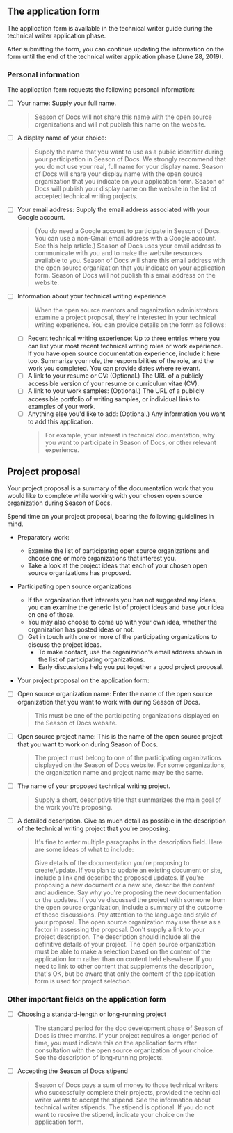 ## The application form

The application form is available in the technical writer guide during the technical writer application phase.

After submitting the form, you can continue updating the information on the form until the end of the technical writer application phase (June 28, 2019).

### Personal information

The application form requests the following personal information:

- [ ] Your name: Supply your full name. 
    
     > Season of Docs will not share this name with the open source organizations and will not publish this name on the website.

- [ ] A display name of your choice: 

     > Supply the name that you want to use as a public identifier during your participation in Season of Docs. 
     > We strongly recommend that you do not use your real, full name for your display name. 
     > Season of Docs will share your display name with the open source organization that you indicate on your application form. 
     > Season of Docs will publish your display name on the website in the list of accepted technical writing projects.

- [ ] Your email address: Supply the email address associated with your Google account. 

     > (You do need a Google account to participate in Season of Docs. You can use a non-Gmail email address with a Google account. See this help article.) 
     > Season of Docs uses your email address to communicate with you and to make the website resources available to you. 
     > Season of Docs will share this email address with the open source organization that you indicate on your application form. 
     > Season of Docs will not publish this email address on the website.

- [ ] Information about your technical writing experience

     > When the open source mentors and organization administrators examine a project proposal, 
     > they're interested in your technical writing experience. You can provide details on the form as follows:

  - [ ] Recent technical writing experience: Up to three entries where you can list your most recent technical writing roles or work experience. If you have open source documentation experience, include it here too. Summarize your role, the responsibilities of the role, and the work you completed. You can provide dates where relevant.
  - [ ] A link to your resume or CV: (Optional.) The URL of a publicly accessible version of your resume or curriculum vitae (CV).
  - [ ] A link to your work samples: (Optional.) The URL of a publicly accessible portfolio of writing samples, or individual links to examples of your work.
  - [ ] Anything else you'd like to add: (Optional.) Any information you want to add this application. 
    > For example, your interest in technical documentation, why you want to participate in Season of Docs, or other relevant experience.

## Project proposal

Your project proposal is a summary of the documentation work that you would like to complete while working with your chosen open source organization during Season of Docs.

Spend time on your project proposal, bearing the following guidelines in mind.

- Preparatory work:

  * Examine the list of participating open source organizations and choose one or more organizations that interest you. 
  * Take a look at the project ideas that each of your chosen open source organizations has proposed.

- Participating open source organizations

   * If the organization that interests you has not suggested any ideas, you can examine the generic list of project ideas and base your idea on one of those. 
   * You may also choose to come up with your own idea, whether the organization has posted ideas or not.

  - [ ] Get in touch with one or more of the participating organizations to discuss the project ideas. 
    - To make contact, use the organization's email address shown in the list of participating organizations. 
    - Early discussions help you put together a good project proposal.

- Your project proposal on the application form:

- [ ] Open source organization name: Enter the name of the open source organization that you want to work with during Season of Docs. 

  > This must be one of the participating organizations displayed on the Season of Docs website.

- [ ] Open source project name: This is the name of the open source project that you want to work on during Season of Docs. 

  > The project must belong to one of the participating organizations displayed on the Season of Docs website. 
  > For some organizations, the organization name and project name may be the same.

- [ ] The name of your proposed technical writing project. 

  > Supply a short, descriptive title that summarizes the main goal of the work you're proposing.

- [ ] A detailed description. Give as much detail as possible in the description of the technical writing project that you're proposing. 

  > It's fine to enter multiple paragraphs in the description field. Here are some ideas of what to include:
  > 
  > Give details of the documentation you're proposing to create/update. 
  > If you plan to update an existing document or site, include a link and describe the proposed updates. 
  > If you're proposing a new document or a new site, describe the content and audience.
  > Say why you're proposing the new documentation or the updates.
  > If you've discussed the project with someone from the open source organization, include a summary of the outcome of those discussions.
  > Pay attention to the language and style of your proposal. The open source organization may use these as a factor in assessing the proposal.
  > Don't supply a link to your project description. The description should include all the definitive details of your project. 
  > The open source organization must be able to make a selection based on the content of the application form rather than on content held elsewhere. 
  > If you need to link to other content that supplements the description, that's OK, but be aware that only the content of the application form is used for project selection.

### Other important fields on the application form

- [ ] Choosing a standard-length or long-running project

  > The standard period for the doc development phase of Season of Docs is three months. 
  > If your project requires a longer period of time, you must indicate this on the application form after consultation with the open source organization of your choice. 
  > See the description of long-running projects.

- [ ] Accepting the Season of Docs stipend

  > Season of Docs pays a sum of money to those technical writers who successfully complete their projects, 
  > provided the technical writer wants to accept the stipend. See the information about technical writer stipends. 
  > The stipend is optional. If you do not want to receive the stipend, indicate your choice on the application form.
